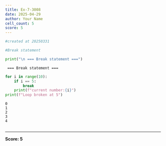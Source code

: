 ```yaml
---
title: Ex-7-3008
date: 2025-04-29
author: Your Name
cell_count: 5
score: 5
---
```


```python
#created at 20250331
```


```python
#Break statement
```


```python
print("\n === Break statement ===")
```

    
     === Break statement ===



```python
for i in range(10):
    if i == 5:
        break
    print(f"current number:{i}")
print(f"Loop broken at 5")
```

    0
    1
    2
    3
    4



```python

```


---
**Score: 5**